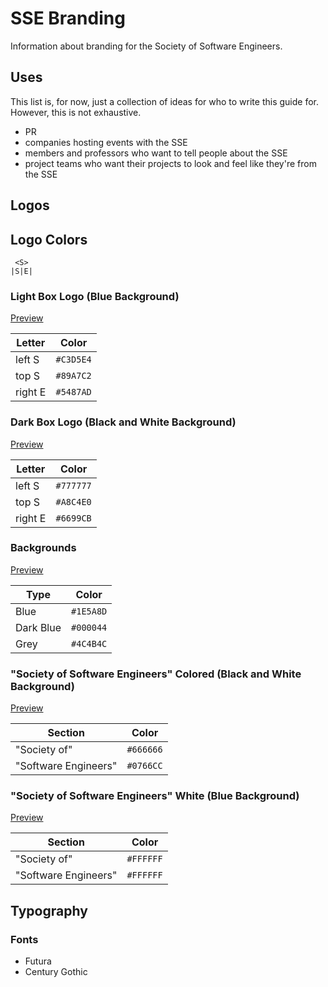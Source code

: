 SSE Branding
============

Information about branding for the Society of Software Engineers.

Uses
----
This list is, for now, just a collection of ideas for who to write this guide for. However, this is not exhaustive.

- PR
- companies hosting events with the SSE
- members and professors who want to tell people about the SSE
- project teams who want their projects to look and feel like they're from the SSE

Logos
-----

Logo Colors
-----------
     <S>
    |S|E|

### Light Box Logo (Blue Background)
[Preview](http://colorpeek.com/#c3d5e4,89a7c2,5487ad)

Letter | Color
--- | ---
left S | `#C3D5E4`
top S | `#89A7C2`
right E | `#5487AD`

### Dark Box Logo (Black and White Background)
[Preview](http://colorpeek.com/#777777,a8c4e0,6699cb)

Letter | Color
--- | ---
left S | `#777777`
top S | `#A8C4E0`
right E | `#6699CB`

### Backgrounds
[Preview](http://colorpeek.com/#1e5a8d,000044,4c4b4c)

Type | Color
--- | ---
Blue | `#1E5A8D`
Dark Blue | `#000044`
Grey | `#4C4B4C`

### "Society of Software Engineers" Colored (Black and White Background)
[Preview](http://colorpeek.com/#666666,0766cc)

Section | Color
--- | ---
"Society of" | `#666666`
"Software Engineers" | `#0766CC`

### "Society of Software Engineers" White (Blue Background)
[Preview](http://colorpeek.com/#ffffff,ffffff)

Section | Color
--- | ---
"Society of" | `#FFFFFF`
"Software Engineers" | `#FFFFFF`

Typography
----------

### Fonts
- Futura
- Century Gothic
